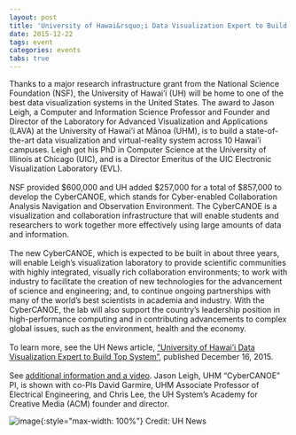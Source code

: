 ```yaml
---
layout: post
title: 'University of Hawai&rsquo;i Data Visualization Expert to Build Top System'
date: 2015-12-22
tags: event
categories: events
tabs: true
---
```


Thanks to a major research infrastructure grant from the National Science Foundation (NSF), the University of Hawai&rsquo;i (UH) will be home to one of the best data visualization systems in the United States. The award to Jason Leigh, a Computer and Information Science Professor and Founder and Director of the Laboratory for Advanced Visualization and Applications (LAVA) at the University of Hawai&rsquo;i at Mānoa (UHM), is to build a state-of-the-art data visualization and virtual-reality system across 10 Hawai&rsquo;i campuses. Leigh got his PhD in Computer Science at the University of Illinois at Chicago (UIC), and is a Director Emeritus of the UIC Electronic Visualization Laboratory (EVL).<br><br>
NSF provided $600,000 and UH added $257,000 for a total of $857,000 to develop the CyberCANOE, which stands for Cyber-enabled Collaboration Analysis Navigation and Observation Environment. The CyberCANOE is a visualization and collaboration infrastructure that will enable students and researchers to work together more effectively using large amounts of data and information.<br><br>
The new CyberCANOE, which is expected to be built in about three years, will enable Leigh&rsquo;s visualization laboratory to provide scientific communities with highly integrated, visually rich collaboration environments; to work with industry to facilitate the creation of new technologies for the advancement of science and engineering; and, to continue ongoing partnerships with many of the world&rsquo;s best scientists in academia and industry. With the CyberCANOE, the lab will also support the country&rsquo;s leadership position in high-performance computing and in contributing advancements to complex global issues, such as the environment, health and the economy.<br><br>
To learn more, see the UH News article, <a href="http://www.hawaii.edu/news/article.php?aId=7593">&ldquo;University of Hawai&rsquo;i Data Visualization Expert to Build Top System&rdquo;</a>, published December 16, 2015.<br><br>
See <a href="http://www.hawaii.edu/news/2015/12/14/data-visualization-expert-to-build-the-top-system-in-the-nation-at-uh/">additional information and a video</a>.
Jason Leigh, UHM &ldquo;CyberCANOE&rdquo; PI, is shown with co-PIs David Garmire, UHM Associate Professor of Electrical Engineering, and Chris Lee, the UH System&rsquo;s Academy for Creative Media (ACM) founder and director.

![image](https://www.evl.uic.edu/output/originals/uhcybercanoe.png-srcw.jpg){:style="max-width: 100%"}
Credit: UH News

